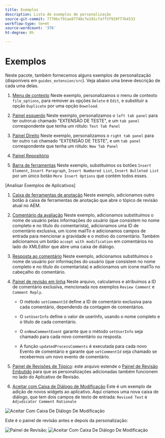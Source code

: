 ```yaml
---
title: Exemplos
description: Lista de exemplos de personalização
source-git-commit: 7770bc791ae87748cfe191cfaff3f929f77b4533
workflow-type: tm+mt
source-wordcount: '376'
ht-degree: 0%

---
```



# Exemplos

Neste pacote, também fornecemos alguns exemplos de personalização (disponíveis em `guides_extension/src`). Veja abaixo uma breve descrição de cada uma delas.

1. [Menu de contexto](./examples/file_options.ts)
Neste exemplo, personalizamos o menu de contexto `file_options`, para remover as opções `Delete` e `Edit`, e substituir a opção `Duplicate` por uma opção `Download`.

2. [Painel esquerdo](./examples/left_panel_container.ts)
Neste exemplo, personalizamos o `left tab panel` para ter outro`tab` chamado &quot;EXTENSÃO DE TESTE&quot;, e um `tab panel` correspondente que tenha um rótulo: `Test Tab Panel`

3. [Painel Direito](./examples/right_panel_container.ts)
Neste exemplo, personalizamos o `right tab panel` para ter outro `tab` chamado &quot;EXTENSÃO DE TESTE&quot;, e um `tab panel` correspondente que tenha um rótulo: `New Tab Panel`

4. [Painel Repositório](./examples/repository_panel.ts)

5. [Barra de ferramentas](./examples/toolbar.ts)
Neste exemplo, substituímos os botões `Insert Element`, `Insert Paragraph`, `Insert Numbered List`, `Insert Bulleted List` por um único botão `More Insert Options` que contém todos esses.

[Analisar Exemplos de Aplicativos]

1. [Caixa de ferramentas de anotação](./examples/review_app_examples/annotation_extension.ts)
Neste exemplo, adicionamos outro botão à caixa de ferramentas de anotação que abre o tópico de revisão atual no AEM.

2. [Comentário da avaliação](./examples/review_app_examples/review_comment.ts)
Neste exemplo, adicionamos substituímos o nome de usuário pelas informações do usuário (que consistem no nome completo e no título do comentarista), adicionamos uma ID de comentário exclusiva, um ícone mailTo e adicionamos campos de entrada para mencionar a gravidade e o motivo do comentário.
Também adicionamos um botão `accept with modification` em comentários no lado do XMLEditor que abre uma caixa de diálogo.

3. [Resposta ao comentário](./examples/review_app_examples/comment_reply.ts)
Neste exemplo, adicionamos substituímos o nome de usuário por informações do usuário (que consistem no nome completo e no título do comentarista) e adicionamos um ícone mailTo no cabeçalho do comentário.

4. [Painel de revisão em linha](./examples/review_app_examples/inline_review_panel.ts)
Neste arquivo, calculamos e atribuímos a ID de comentário exclusiva, mencionada nos exemplos `Review Comment` e `Comment Reply`.
   - O método `setCommentId` define a ID de comentário exclusiva para cada comentário, dependendo da contagem de comentários.

   - O `setUserInfo` define o valor de userInfo, usando o nome completo e o título de cada comentário.

   - O `onNewCommentEvent` garante que o método `setUserInfo` seja chamado para cada novo comentário ou resposta.

   - A função `updatedProcessComments` é executada para cada novo Evento de comentário e garante que `setCommentId` seja chamado se recebermos um novo evento de comentário.

5. [Painel de Revisões de Tópico](./examples/review_app_examples/topic_reviews.ts): este arquivo estende o [Painel de Revisão Embutido](./examples/review_app_examples/inline_review_panel.ts) para que as personalizações adicionadas também funcionem no lado do Aplicativo de Revisão.

6. [Aceitar com Caixa de Diálogo de Modificação](./examples/review_app_examples/accept_with_modification_dialog.ts)
Este é um exemplo de adição de novos widgets ao aplicativo. Aqui criamos uma nova caixa de diálogo, que tem dois campos de texto de entrada: `Revised Text` e `Adjudicator Comment Rationale`

![Aceitar Com Caixa De Diálogo De Modificação](./imgs/accept_with_modification_dialogue.png)

Este é o painel de revisão antes e depois da personalização:

![Painel de Revisão;](./imgs/review_panel.png)
![Aceitar Com Caixa De Diálogo De Modificação](./imgs/customised_review_panel.png)
